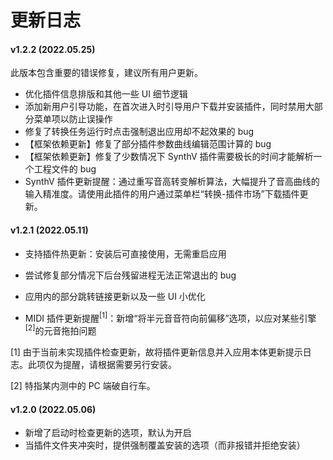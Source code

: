 # 更新日志



#### v1.2.2 (2022.05.25)

此版本包含重要的错误修复，建议所有用户更新。

- 优化插件信息排版和其他一些 UI 细节逻辑
- 添加新用户引导功能，在首次进入时引导用户下载并安装插件，同时禁用大部分菜单项以防止误操作
- 修复了转换任务运行时点击强制退出应用却不起效果的 bug
- 【框架依赖更新】修复了部分插件参数曲线编辑范围计算的 bug
- 【框架依赖更新】修复了少数情况下 SynthV 插件需要极长的时间才能解析一个工程文件的 bug
- SynthV 插件更新提醒：通过重写音高转变解析算法，大幅提升了音高曲线的输入精准度。请使用此插件的用户通过菜单栏“转换-插件市场”下载插件更新。

#### v1.2.1 (2022.05.11)

- 支持插件热更新：安装后可直接使用，无需重启应用
- 尝试修复部分情况下后台残留进程无法正常退出的 bug
- 应用内的部分跳转链接更新以及一些 UI 小优化

- MIDI 插件更新提醒<sup>[1]</sup>：新增“将半元音音符向前偏移”选项，以应对某些引擎<sup>[2]</sup>的元音拖拍问题

[1] 由于当前未实现插件检查更新，故将插件更新信息并入应用本体更新提示日志。此项仅为提醒，请根据需要另行安装。

[2] 特指某内测中的 PC 端破自行车。

#### v1.2.0 (2022.05.06)

- 新增了启动时检查更新的选项，默认为开启
- 当插件文件夹冲突时，提供强制覆盖安装的选项（而非报错并拒绝安装）

